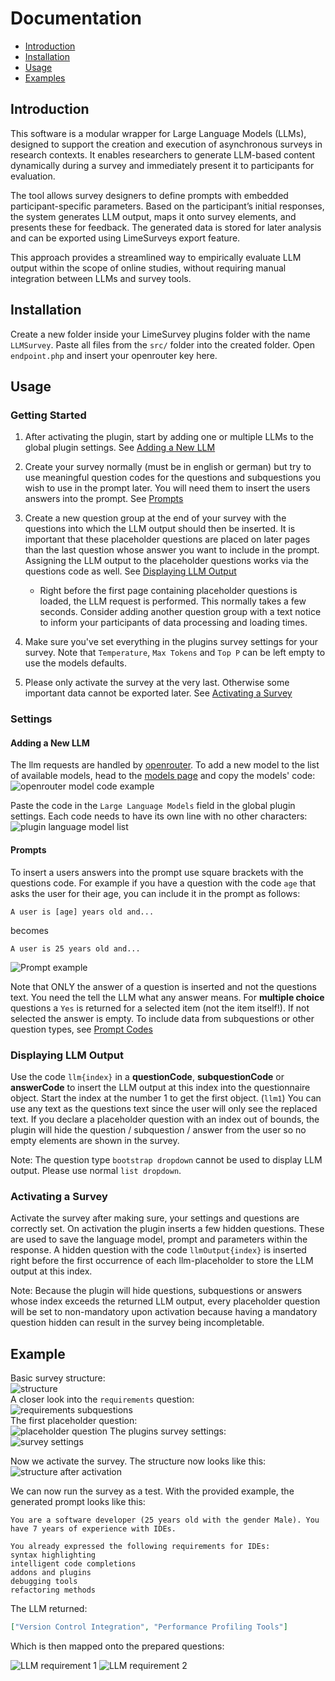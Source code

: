 # Documentation

- [Introduction](#introduction)
- [Installation](#installation)
- [Usage](#usage)
- [Examples](#examples)

## Introduction

This software is a modular wrapper for Large Language Models (LLMs), designed to support the creation and execution of asynchronous surveys in research contexts. It enables researchers to generate LLM-based content dynamically during a survey and immediately present it to participants for evaluation.

The tool allows survey designers to define prompts with embedded participant-specific parameters. Based on the participant’s initial responses, the system generates LLM output, maps it onto survey elements, and presents these for feedback. The generated data is stored for later analysis and can be exported using LimeSurveys export feature.

This approach provides a streamlined way to empirically evaluate LLM output within the scope of online studies, without requiring manual integration between LLMs and survey tools.

## Installation

Create a new folder inside your LimeSurvey plugins folder with the name `LLMSurvey`.
Paste all files from the `src/` folder into the created folder.
Open `endpoint.php` and insert your openrouter key here.

## Usage

### Getting Started

1. After activating the plugin, start by adding one or multiple LLMs to the global plugin settings. See [Adding a New LLM](#adding-a-new-llm)

2. Create your survey normally (must be in english or german) but try to use meaningful question codes for the questions and subquestions you wish to use in the prompt later. You will need them to insert the users answers into the prompt. See [Prompts](#prompts)

3. Create a new question group at the end of your survey with the questions into which the LLM output should then be inserted. It is important that these placeholder questions are placed on later pages than the last question whose answer you want to include in the prompt. Assigning the LLM output to the placeholder questions works via the questions code as well. See [Displaying LLM Output](#displaying-llm-output)

   - Right before the first page containing placeholder questions is loaded, the LLM request is performed. This normally takes a few seconds. Consider adding another question group with a text notice to inform your participants of data processing and loading times.

4. Make sure you've set everything in the plugins survey settings for your survey. Note that `Temperature`, `Max Tokens` and `Top P` can be left empty to use the models defaults.

5. Please only activate the survey at the very last. Otherwise some important data cannot be exported later. See [Activating a Survey](#activating-a-survey)

### Settings

#### Adding a New LLM

The llm requests are handled by [openrouter](https://openrouter.ai/). To add a new model to the list of available models, head to the [models page](https://openrouter.ai/models) and copy the models' code:<br>
![openrouter model code example](images/openrouter-model-code.png)

Paste the code in the `Large Language Models` field in the global plugin settings. Each code needs to have its own line with no other characters:<br>
![plugin language model list](images/plugin-model-list.png)

#### Prompts

To insert a users answers into the prompt use square brackets with the questions code.
For example if you have a question with the code `age` that asks the user for their age, you can include it in the prompt as follows:

```
A user is [age] years old and...
```

becomes

```
A user is 25 years old and...
```

![Prompt example](images/prompt-example.png)

Note that ONLY the answer of a question is inserted and not the questions text. You need the tell the LLM what any answer means.
For **multiple choice** questions a `Yes` is returned for a selected item (not the item itself!). If not selected the answer is empty.
To include data from subquestions or other question types, see [Prompt Codes](prompt-codes.md)

### Displaying LLM Output

Use the code `llm{index}` in a **questionCode**, **subquestionCode** or **answerCode** to insert the LLM output at this index into the questionnaire object.
Start the index at the number 1 to get the first object. (`llm1`)
You can use any text as the questions text since the user will only see the replaced text.
If you declare a placeholder question with an index out of bounds, the plugin will hide the question / subquestion / answer from the user so no empty elements are shown in the survey.

Note: The question type `bootstrap dropdown` cannot be used to display LLM output. Please use normal `list dropdown`.

### Activating a Survey

Activate the survey after making sure, your settings and questions are correctly set.
On activation the plugin inserts a few hidden questions. These are used to save the language model, prompt and parameters within the response.
A hidden question with the code `llmOutput{index}` is inserted right before the first occurrence of each llm-placeholder to store the LLM output at this index.

Note: Because the plugin will hide questions, subquestions or answers whose index exceeds the returned LLM output, every placeholder question will be set to non-mandatory upon activation because having a mandatory question hidden can result in the survey being incompletable.

## Example

Basic survey structure:<br>
![structure](images/structure.png "Survey structure")<br>
A closer look into the `requirements` question:<br>
![requirements subquestions](images/requirements-subquestions.png "Requirements - subquestions")<br>
The first placeholder question:<br>
![placeholder question](images/placeholder-question.png "Placeholder question")
The plugins survey settings:<br>
![survey settings](images/survey-settings.png)<br>

Now we activate the survey. The structure now looks like this:<br>
![structure after activation](images/structure-after-activation.png "Structure after activating the survey")<br>

We can now run the survey as a test. With the provided example, the generated prompt looks like this:

```
You are a software developer (25 years old with the gender Male). You have 7 years of experience with IDEs.

You already expressed the following requirements for IDEs:
syntax highlighting
intelligent code completions
addons and plugins
debugging tools
refactoring methods
```

The LLM returned:

```json
["Version Control Integration", "Performance Profiling Tools"]
```

Which is then mapped onto the prepared questions:

![LLM requirement 1](images/llm-req1.png)
![LLM requirement 2](images/llm-req2.png)
